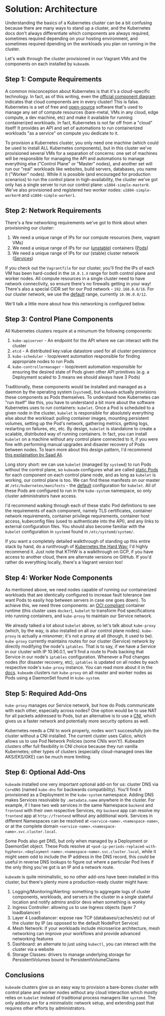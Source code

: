 # Solution: Architecture

Understanding the basics of a Kubernetes cluster can be a bit confusing because
there are many ways to stand up a cluster, and the Kubernetes docs don't always
differentiate which components are always required, sometimes required depending
on your hosting environment, and sometimes required dpending on the workloads
you plan on running in the cluster.

Let's walk through the cluster provisioned in our Vagrant VMs and the components
on each installed by `kubeadm`.

## Step 1: Compute Requirements

A common misconception about Kubernetes is that it's a cloud-specific technology.
In fact, as of this writing, even the [official component diagram](https://kubernetes.io/docs/concepts/overview/components/) indicates
that cloud components are in every cluster! This is false. Kubernetes is a set
of free and [open-source](https://github.com/kubernetes/kubernetes) software
that's used to manage any set of compute resources (bare-metal, VMs in any
cloud, edge compute, a dev machine, etc) and make it available for running
containerized workloads. In fact, Kubernetes is not far off from a "cloud"
itself! It provides an API and set of automations to run containerized
workloads "as a service" on compute you dedicate to it.

To provision a Kubernetes cluster, you only need one machine (which could be used to install
ALL Kubernetes components), but in this cluster we've provisioned several VMs
for a separation of concerns: one set of machines will be responsible for managing
the API and automations to manage everything else ("Control Plane" or "Master" nodes),
and another set will run our "real" workloads like websites, build servers, databases,
you name it ("Worker" nodes). While it is possible (and encouraged for production
scenarios) to run the control plane in high-availability, the cluster we've got
only has a single server to run our control plane: `u1804-simple-master0`. We've
also provisioned and registered two worker nodes: `u1804-simple-worker0` and
`u1804-simple-worker1`.

## Step 2: Network Requirements

There's a few networking requirements we've got to think about when provisioning
our cluster:

1. We need a unique range of IPs for our compute resources (here, vagrant VMs)
1. We need a unique range of IPs for our
   ([unstable](https://kubernetes.io/docs/concepts/services-networking/service/#motivation))
   containers
   ([Pods](https://kubernetes.io/docs/concepts/workloads/pods/))
1. We need a unique range of IPs for our (stable) cluster network
   ([Services](https://kubernetes.io/docs/concepts/services-networking/service/))

If you check out the `Vagrantfile` for our cluster, you'll find the IPs of each
VM has been hard-coded in the `10.0.1.X` range for both control plane and
worker nodes. All compute resources in a single cluster need to have network
connectivity, so ensure there's no firewalls getting in your way! There's
also a special CIDR set for our Pod network - `192.168.0.0/16`. For our cluster
network, we use the
[default](https://kubernetes.io/docs/reference/setup-tools/kubeadm/kubeadm-init/)
range, currently `10.96.0.0/12`.

We'll talk a little more about how this networking is configured below.

## Step 3: Control Plane Components

All Kubernetes clusters require at a minumum the following components:

1. `kube-apiserver` - An endpoint for the API where we can interact with the
   cluster
1. `etcd` - A distributed key:value datastore used for all cluster persistence 
1. `kube-scheduler` - loop/event automation responsible for finding appropriate
   nodes to run Pods
1. `kube-controllermanager` - loop/event automation responsible for ensuring
   the desired state of Pods given other API primitives (e.g. a Deployment
   scaled to 3 means we should always have 3 Pods)

Traditionally, these components would be installed and managed as a daemon by
the operating system (`systemd`), but `kubeadm` actually provisions these components
as Pods themselves. To understand how Kubernetes can "run itself" like this,
you have to understand a bit more about the software Kubernetes uses to run
containers: `kubelet`. Once a Pod is scheduled to a given node in the cluster,
`kubelet` is responsible for absolutely everything else about the workload:
pulling container images, mounting persistent volumes, setting up the Pod's
network, gathering metrics, getting logs, restarting on failures, etc, etc.
By design, `kubelet` is standalone to create a scalable, distributed way of
running containers. In fact, you can install `kubelet` on a machine without
any control plane connected to it, if you were fine with performing manual
upgrades and disaster recovery of Pods between nodes. To learn more about
this design pattern, I'd recommend
[this explaination by Saad Ali](https://www.youtube.com/watch?v=ZuIQurh_kDk).

Long story short: we can use `kubelet` (managed by `systemd`) to run Pods
without the control plane, so `kubeadm` configures what are called
[static Pods](https://kubernetes.io/docs/tasks/configure-pod-container/static-pod/)
for each component on each control plane node, and as long as `kubelet` is
working, our control plane is too. We can find these manifests on our master at
`/etc/kubernetes/manifests` - the
[default](https://kubernetes.io/docs/reference/command-line-tools-reference/kubelet/)
configuration for `kubelet`. All of these Pods are configured to run in the
`kube-system` namespace, so only cluster administrators have access.

I'd recommend walking through each of these static Pod definitions to see the
requirements of each component, namely TLS certificates, container network
requirements, container privilege requirements, container host access,
kubeconfig files (used to authenticate into the API), and any links to external
configuration files. You should also become familiar with the `kubelet`
configuration in `systemd` found in `/etc/systemd/system/`.

If you want a completely detailed walkthrough of standing up this entire stack
by hand, do a runthrough of
[Kubernetes the Hard Way](https://github.com/kelseyhightower/kubernetes-the-hard-way);
I'd highly recommend it. Just note that KTHW is a walkthrough on GCP, if you
have access to another cloud, there are alternate versions on GitHub. If you'd
rather do everything locally, there's a Vagrant version too!

## Step 4: Worker Node Components

As mentioned above, we need nodes capable of running our containerized workloads
that are identically configured to increase fault tolerance (we want Pods to
easily hop between servers in case one goes down). To achieve this, we need
three components: an [OCI compliant](https://opencontainers.org/) container
runtime (this cluster uses `docker`), `kubelet` to transform Pod specifications
into running containers, and `kube-proxy` to maintain our Service network.

We already talked a lot about `kubelet` above, so let's talk about `kube-proxy`
(which, by the way, is also installed on all our control plane nodes).
`kube-proxy` is actually a misnomer; it's not a proxy at all (though, it used
to be). `kube-proxy` currently maintains routes for our cluster (Service)
network by directly modifying the node's `iptables`. That is to say, if we
have a Service in our cluster with IP 10.96.0.1, we'll find a route to Pods
backing that Service in our node's `iptables` configuration. Whenever a Pod
changes nodes (for disaster recovery, etc), `iptables` is updated on all
nodes by each respective node's `kube-proxy` instance. You can read more
about it in the [docs](https://kubernetes.io/docs/reference/command-line-tools-reference/kube-proxy/).
`kubeadm` clusters run `kube-proxy` on all master and worker nodes as Pods
using a DaemonSet found in `kube-system`.

## Step 5: Required Add-Ons

`kube-proxy` manages our Service network, but how do Pods communicate with
each other, especially across nodes? One option would be to use NAT for
all packets addressed to Pods, but an alternative is to use a
[CNI](https://kubernetes.io/docs/setup/production-environment/tools/kubeadm/create-cluster-kubeadm/#pod-network),
which gives us a faster network and potentially more security options as well.

Kubernetes needs a CNI to work properly, nodes won't successfully join
the cluster without a CNI installed. The current cluster uses Calico,
which allows us to use Pod Network Policies (some CNIs won't!). Kubeadm
clusters offer full flexibility in CNI choice because they run vanilla
Kubernetes; other types of clusters (especially cloud-managed ones
like AKS/EKS/GKE) can be much more limiting.

## Step 6: Optional Add-Ons

`kubeadm` installed one very important optional add-on for us:
cluster DNS via `CoreDNS` (named `kube-dns` for backwards compatibility).
You'll find it provisioned as a Deployment in the `kube-system` namespace.
Adding DNS makes Services resolvable by `.metadata.name` anywhere in the
cluster. For example, if I have two web services in the same Namespace 
`backend` and `frontend` with their own respective Services, my `backend` app
can resolve my `frontend` app at `http://frontend` without any additional work.
Services in different Namespaces can be resolved at
`<service-name>.<namespace-name>`, or at the complete domain
`<service-name>.<namespace-name>.svc.cluster.local`.

Some Pods also get DNS, but only when managed by a Deployment or DaemonSet
object. These Pods resolve at
`<pod-ip-periods-replaced-with-hyphens>.<deployment-name>.<namespace-name>.svc.cluster.local`,
while it might seem odd to include the IP address in the DNS record, this could
be useful in reverse DNS lookups to figure out where a particular Pod lives if
the only thing you've got is an IP and a network route.

`kubeadm` is quite minimalistic, so no other add-ons have been installed in this
cluster, but there's plenty more a production-ready cluster might have:

1. Logging/Monitoring/Alerting: something to aggregate logs of cluster components,
   workloads, and servers in the cluster in a single stateful location and notify
   admins and/or devs when something is wonky
1. Ingress Controller: allowing us to use Ingress objects (layer 7 loadbalancer)
1. Layer 4 Loadbalancer: expose raw TCP (databases/caches/etc) out of the
   cluster by IP (as opposed to the default NodePort Service)
1. Mesh Network: if your workloads include microserice architecture, mesh networking
   can improve your workflows and provide advanced networking features
1. Dashboard: an alternate to just using `kubectl`, you can interact with
   the cluster via a website
1. Storage Classes: drivers to manage underlying storage for PersistentVolumes
   bound to PersistentVolumeClaims

## Conclusions

`kubeadm` clusters give us an easy way to provision a bare-bones cluster
with control plane and worker nodes without any cloud interaction which
mostly relies on `kubelet` instead of traditional process managers like
`systemd`. The only addons are for a minimalistic network setup, and
extending past that requires other efforts by administrators.
